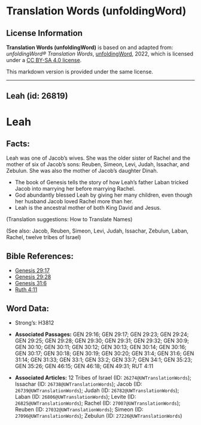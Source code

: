 # Translation Words (unfoldingWord)

## License Information

**Translation Words (unfoldingWord)** is based on and adapted from: _unfoldingWord® Translation Words_, [unfoldingWord](https://unfoldingword.org/utw), 2022, which is licensed under a [CC BY-SA 4.0 license](https://creativecommons.org/licenses/by-sa/4.0/legalcode.en).

This markdown version is provided under the same license.



--------------------------------

## Leah (id: 26819)

Leah
====

Facts:
------

Leah was one of Jacob’s wives. She was the older sister of Rachel and the mother of six of Jacob’s sons: Reuben, Simeon, Levi, Judah, Issachar, and Zebulun. She was also the mother of Jacob’s daughter Dinah.

* The book of Genesis tells the story of how Leah’s father Laban tricked Jacob into marrying her before marrying Rachel.
* God abundantly blessed Leah by giving her many children, even though her husband Jacob loved Rachel more than her.
* Leah is the ancestral mother of both King David and Jesus.

(Translation suggestions: How to Translate Names)

(See also: Jacob, Reuben, Simeon, Levi, Judah, Issachar, Zebulun, Laban, Rachel, twelve tribes of Israel)

Bible References:
-----------------

* [Genesis 29:17](https://ref.ly/Gen29:17)
* [Genesis 29:28](https://ref.ly/Gen29:28)
* [Genesis 31:6](https://ref.ly/Gen31:6)
* [Ruth 4:11](https://ref.ly/Ruth4:11)

Word Data:
----------

* Strong’s: H3812

* **Associated Passages:** GEN 29:16; GEN 29:17; GEN 29:23; GEN 29:24; GEN 29:25; GEN 29:28; GEN 29:30; GEN 29:31; GEN 29:32; GEN 30:9; GEN 30:10; GEN 30:11; GEN 30:12; GEN 30:13; GEN 30:14; GEN 30:16; GEN 30:17; GEN 30:18; GEN 30:19; GEN 30:20; GEN 31:4; GEN 31:6; GEN 31:14; GEN 31:33; GEN 33:1; GEN 33:2; GEN 33:7; GEN 34:1; GEN 35:23; GEN 35:26; GEN 46:15; GEN 46:18; GEN 49:31; RUT 4:11
* **Associated Articles:** 12 Tribes of Israel (ID: `26274@UWTranslationWords`); Issachar (ID: `26738@UWTranslationWords`); Jacob (ID: `26739@UWTranslationWords`); Judah (ID: `26782@UWTranslationWords`); Laban (ID: `26806@UWTranslationWords`); Levite (ID: `26825@UWTranslationWords`); Rachel (ID: `27007@UWTranslationWords`); Reuben (ID: `27032@UWTranslationWords`); Simeon (ID: `27096@UWTranslationWords`); Zebulun (ID: `27226@UWTranslationWords`)

